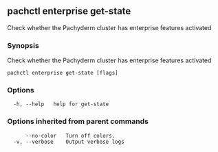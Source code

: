 ## pachctl enterprise get-state

Check whether the Pachyderm cluster has enterprise features activated

### Synopsis

Check whether the Pachyderm cluster has enterprise features activated

```
pachctl enterprise get-state [flags]
```

### Options

```
  -h, --help   help for get-state
```

### Options inherited from parent commands

```
      --no-color   Turn off colors.
  -v, --verbose    Output verbose logs
```

